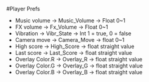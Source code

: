 #Player Prefs
- Music volume 		-> Music_Volume 	-> Float	0~1
- FX volume 		-> Fx_Volume		-> Float	0~1
- Vibration			-> Vibr_State		-> Int		1 = true, 0 = false
- Camera move 		-> Camera_Move		-> float	0~1
- High score		-> High_Score		-> float	straight value
- Last score		-> Last_Score		-> float	straight value
- Overlay Color.R	-> Overlay_R		-> float 	straight value
- Overlay Color.G	-> Overlay_G		-> float 	straight value
- Overlay Color.B	-> Overlay_B		-> float 	straight value